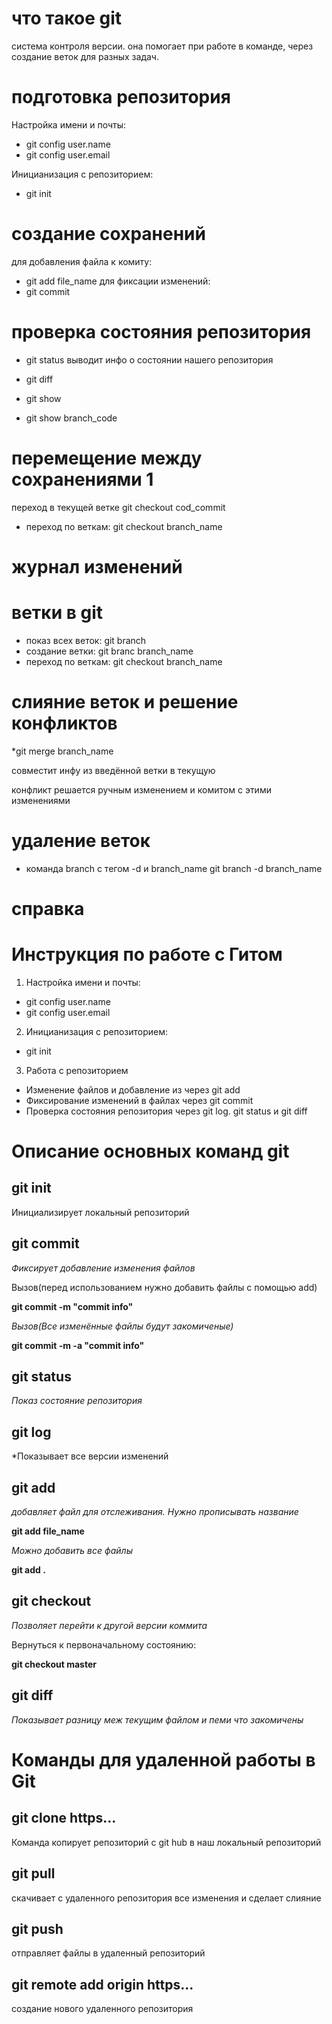 # что такое git
система контроля версии. она помогает при работе в команде, через создание веток для разных задач.
# подготовка репозитория
 Настройка имени и почты:

* git config user.name
* git config user.email

Иницианизация с репозиторием:
* git init
# создание сохранений
для добавления файла к комиту:
* git add file_name
для фиксации изменений:
* git commit
# проверка состояния репозитория
* git status
выводит инфо о состоянии нашего репозитория
* git diff

* git show

* git show branch_code
# перемещение между сохранениями 1
переход в текущей ветке
git checkout cod_commit

* переход по веткам:
git checkout branch_name
# журнал изменений

# ветки в git
* показ всех веток:
git branch
* создание ветки:
git branc branch_name
* переход по веткам:
git checkout branch_name
# слияние веток и решение конфликтов 
*git merge branch_name

совместит инфу из введённой ветки в текущую 

конфликт решается ручным изменением и комитом с этими изменениями 
# удаление веток
* команда branch с тегом -d и branch_name
git branch -d branch_name
# справка

# Инструкция по работе с Гитом
1. Настройка имени и почты:

* git config user.name
* git config user.email
2. Иницианизация с репозиторием:
* git init
3. Работа с репозиторием
* Изменение файлов и добавление из через git add
* Фиксирование изменений в файлах через git commit
* Проверка состояния репозитория через git log. git status и git diff
# Описание основных команд git
## git init 
Инициализирует локальный репозиторий

## git commit 
*Фиксирует добавление изменения файлов*

Вызов(перед использованием нужно добавить файлы с помощью add)

**git commit -m "commit info"**

*Вызов(Все изменённые файлы будут закомиченые)*

**git commit -m -a "commit info"**
## git status 
*Показ состояние репозитория*
## git log 
*Показывает все версии изменений
## git add 
*добавляет файл для отслеживания.
Нужно прописывать название*

**git add file_name**

*Можно добавить все файлы*

**git add .**
## git checkout
*Позволяет перейти к другой версии коммита*

Вернуться к первоначальному состоянию:

**git checkout master**
## git diff
*Показывает разницу меж текущим файлом и пеми что закомичены*
# Команды для удаленной работы в Git
## git clone https...
Команда копирует репозиторий с git hub в наш локальный репозиторий
## git pull
скачивает с удаленного репозитория все изменения и сделает слияние 
## git push
отправляет файлы в удаленный репозиторий 
## git remote add origin https...
создание нового удаленного репозитория 
